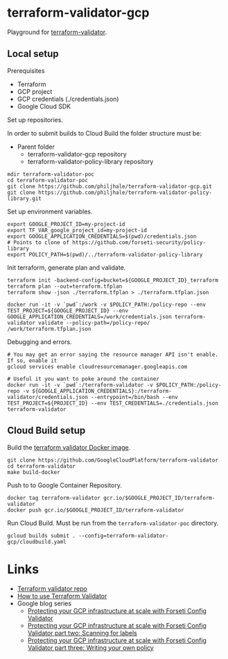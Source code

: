 # terraform-validator-gcp

Playground for [terraform-validator](https://github.com/GoogleCloudPlatform/terraform-validator).

## Local setup

Prerequisites
- Terraform
- GCP project
- GCP credentials (./credentials.json)
- Google Cloud SDK

Set up repositories. 

In order to submit builds to Cloud Build the folder structure must be:
- Parent folder
  - terraform-validator-gcp repository
  - terraform-validator-policy-library repository
```
mdir terraform-validator-poc
cd terraform-validator-poc
git clone https://github.com/philjhale/terraform-validator-gcp.git
git clone https://github.com/philjhale/terraform-validator-policy-library.git
```

Set up environment variables.
```
export GOOGLE_PROJECT_ID=my-project-id
export TF_VAR_google_project_id=my-project-id
export GOOGLE_APPLICATION_CREDENTIALS=$(pwd)/credentials.json
# Points to clone of https://github.com/forseti-security/policy-library
export POLICY_PATH=$(pwd)/../terraform-validator-policy-library
```

Init terraform, generate plan and validate.
```
terraform init -backend-config=bucket=${GOOGLE_PROJECT_ID}_terraform
terraform plan --out=terraform.tfplan
terraform show -json ./terraform.tfplan > ./terraform.tfplan.json

docker run -it -v `pwd`:/work -v $POLICY_PATH:/policy-repo --env TEST_PROJECT=${GOOGLE_PROJECT_ID} --env GOOGLE_APPLICATION_CREDENTIALS=/work/credentials.json terraform-validator validate --policy-path=/policy-repo/ /work/terraform.tfplan.json
```

Debugging and errors.
```
# You may get an error saying the resource manager API isn't enable. If so, enable it
gcloud services enable cloudresourcemanager.googleapis.com 

# Useful it you want to poke around the container
docker run -it -v `pwd`:/terraform-validator -v $POLICY_PATH:/policy-repo -v ${GOOGLE_APPLICATION_CREDENTIALS}:/terraform-validator/credentials.json --entrypoint=/bin/bash --env TEST_PROJECT=${PROJECT_ID} --env TEST_CREDENTIALS=./credentials.json terraform-validator
```

## Cloud Build setup

Build the [terraform validator Docker image](https://github.com/GoogleCloudPlatform/terraform-validator#integration).
```
git clone https://github.com/GoogleCloudPlatform/terraform-validator
cd terraform-validator
make build-docker
```

Push to to Google Container Repository.
```
docker tag terraform-validator gcr.io/$GOOGLE_PROJECT_ID/terraform-validator
docker push gcr.io/$GOOGLE_PROJECT_ID/terraform-validator
```

Run Cloud Build. Must be run from the `terraform-validator-poc` directory.
```
gcloud builds submit . --config=terraform-validator-gcp/cloudbuild.yaml
```

# Links
- [Terraform validator repo](https://github.com/GoogleCloudPlatform/terraform-validator)
- [How to use Terraform Validator](https://github.com/forseti-security/policy-library/blob/master/docs/user_guide.md#how-to-use-terraform-validator)
- Google blog series
    - [Protecting your GCP infrastructure at scale with Forseti Config Validator](https://cloud.google.com/blog/products/identity-security/protecting-your-gcp-infrastructure-at-scale-with-forseti-config-validator)
    - [Protecting your GCP infrastructure at scale with Forseti Config Validator part two: Scanning for labels](https://cloud.google.com/blog/products/identity-security/protecting-your-gcp-infrastructure-at-scale-with-forseti-config-validator-part-two-scanning-for-labels)
    - [Protecting your GCP infrastructure at scale with Forseti Config Validator part three: Writing your own policy](https://cloud.google.com/blog/products/identity-security/protecting-your-gcp-infrastructure-with-forseti-config-validator-part-three-writing-your-own-policy)